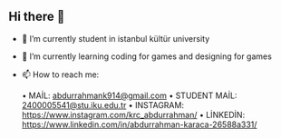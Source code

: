 ## Hi there 👋


- 🔭 I’m currently student in istanbul kültür university
- 🌱 I’m currently learning coding for games and designing for games
- 📫 How to reach me:

  • MAİL: abdurrahmank914@gmail.com
  • STUDENT MAİL: 2400005541@stu.iku.edu.tr
  • INSTAGRAM: https://www.instagram.com/krc_abdurrahman/
  • LİNKEDİN: https://www.linkedin.com/in/abdurrahman-karaca-26588a331/
           



